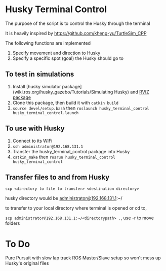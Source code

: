 # Husky Terminal Control
The purpose of the script is to control the Husky through the terminal

It is heavily inspired by https://github.com/kheng-yu/TurtleSim_CPP

The following functions are implemented
1) Specify movement and direction to Husky
2) Specify a specific spot (goal) the Husky should go to

## To test in simulations
1. Install [husky simulator package](wiki.ros.org/husky_gazebo/Tutorials/Simulating Husky) and [RVIZ package](http://wiki.ros.org/husky_control/Tutorials/Interfacing%20with%20Husky)
2. Clone this package, then build it with `catkin build`
3. `source devel/setup.bash` then `roslaunch husky_terminal_control husky_terminal_control.launch`

## To use with Husky
1. Connect to its WiFi
2. `ssh administrator@192.168.131.1`
3. Transfer the husky_terminal_control package into Husky
4. `catkin_make` then `rosrun husky_terminal_control husky_terminal_control`

## Transfer files to and from Husky
`scp <directory to file to transfer> <destination directory>`

husky directory would be administrator@192.168.131.1:~/<directorypath>

to transfer to your local directory where terminal is opened or cd to,

`scp administrator@192.168.131.1:~/<directorypath> .`, use -r to move folders
  
# To Do
Pure Pursuit with slow lap track
ROS Master/Slave setup so won't mess up Husky's original files